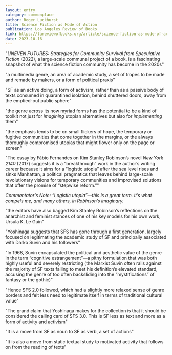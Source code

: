 ```yaml
---
layout: entry
category: commonplace
author: Roger Luckhurst
title: Science Fiction as Mode of Action
publication: Los Angeles Review of Books
link: https://lareviewofbooks.org/article/science-fiction-as-mode-of-action-on-mit-presss-uneven-futures/
date: 2023-10-16
---
```


"*UNEVEN FUTURES: Strategies for Community Survival from Speculative Fiction* (2022), a large-scale communal project of a book, is a fascinating snapshot of what the science fiction community has become in the 2020s"

"a multimedia genre, an area of academic study, a set of tropes to be made and remade by makers, or a form of political praxis"

"SF as an active doing, a form of activism, rather than as a passive body of texts consumed in quarantined isolation, behind shuttered doors, away from the emptied-out public sphere"

"the genre across its now myriad forms has the potential to be a kind of toolkit not just for *imagining* utopian alternatives but also for *implementing* them"

"the emphasis tends to be on small flickers of hope, the temporary or fugitive communities that come together in the margins, or the always thoroughly compromised utopias that might flower only on the page or screen"

"The essay by Fábio Fernandes on Kim Stanley Robinson’s novel *New York 2140* (2017) suggests it is a “breakthrough” work in the author’s writing career because it aims for a “logistic utopia” after the sea level rises and sinks Manhattan, a political pragmatics that leaves behind large-scale revolutionary visions for temporary communities and improvised solutions that offer the promise of “stepwise reform.”"

*Commentator's Note: “Logistic utopia”—this is a great term. It’s what compels me, and many others, in Robinson’s imaginary.*

"the editors have also bagged Kim Stanley Robinson’s reflections on the anarchist and feminist stances of one of his key models for his own work, Ursula K. Le Guin"

"Yoshinaga suggests that SFS has gone through a first generation, largely focused on legitimating the academic study of SF and principally associated with Darko Suvin and his followers"

"In 1968, Suvin encapsulated the political and aesthetic value of the genre in the term “cognitive estrangement”—a pithy formulation that was both highly useful and severely restricting (the Marxist Suvin often rails against the majority of SF texts failing to meet his definition’s elevated standard, accusing the genre of too often backsliding into the “mystifications” of fantasy or the gothic)"

"Hence SFS 2.0 followed, which had a slightly more relaxed sense of genre borders and felt less need to legitimate itself in terms of traditional cultural value"

"The grand claim that Yoshinaga makes for the collection is that it should be considered the calling card of SFS 3.0. This is SF less as text and more as a form of activity and activism"

"It is a move from SF as noun to SF as verb, a set of actions"

"It is also a move from static textual study to motivated activity that follows on from the reading of texts"
